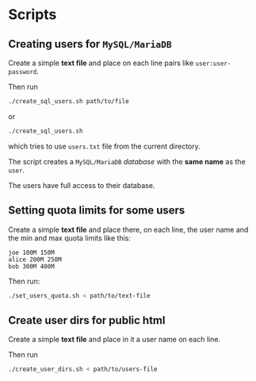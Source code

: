 # Scripts

## Creating users for `MySQL/MariaDB`

Create a simple **text file** and place on each line pairs like `user:user-password`.

Then run

```sh
./create_sql_users.sh path/to/file

```

or


```sh
./create_sql_users.sh

```

which tries to use `users.txt` file from the current directory.

The script creates  a `MySQL/MariaDB` *database* with the **same name** as the `user`.

The users have full access to their database.

## Setting quota limits for some users

Create a simple **text file** and place there, on each line, the user name and the min and max 
quota limits like this:

```
joe 100M 150M
alice 200M 250M
bob 300M 400M
```

Then run:

```sh
./set_users_quota.sh < path/to/text-file
```

## Create user dirs for public html

Create a simple **text file** and place in it a user name on each line.

Then run

```sh
./create_user_dirs.sh < path/to/users-file
```

